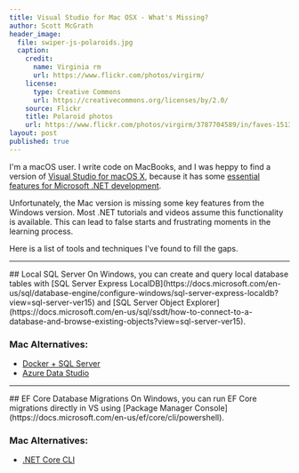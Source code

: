 ```yaml
---
title: Visual Studio for Mac OSX - What's Missing?
author: Scott McGrath
header_image:
  file: swiper-js-polaroids.jpg
  caption:
    credit:
      name: Virginia rm
      url: https://www.flickr.com/photos/virgirm/
    license:
      type: Creative Commons
      url: https://creativecommons.org/licenses/by/2.0/
    source: Flickr
    title: Polaroid photos
    url: https://www.flickr.com/photos/virgirm/3787704589/in/faves-151359080@N04/
layout: post
published: true
---
```


I'm a macOS user. I write code on MacBooks, and I was heppy to find a version of 
[Visual Studio for macOS X](https://visualstudio.microsoft.com/vs/mac/),
because it has some
[essential features for Microsoft .NET development](https://visualstudio.microsoft.com/vs/features/net-productivity/).

Unfortunately, the Mac version is missing some key features from the Windows version.
Most .NET tutorials and videos assume this functionality is available.
This can lead to false starts and frustrating moments in the learning process.

Here is a list of tools and techniques I've found to fill the gaps.

<hr />
## Local SQL Server
On Windows, you can create and query local database tables with 
[SQL Server Express LocalDB](https://docs.microsoft.com/en-us/sql/database-engine/configure-windows/sql-server-express-localdb?view=sql-server-ver15)
and 
[SQL Server Object Explorer](https://docs.microsoft.com/en-us/sql/ssdt/how-to-connect-to-a-database-and-browse-existing-objects?view=sql-server-ver15).

### **Mac Alternatives:** 
  - [Docker + SQL Server](https://docs.microsoft.com/en-us/sql/linux/quickstart-install-connect-docker?view=sql-server-ver15&pivots=cs1-bash)
  - [Azure Data Studio](https://docs.microsoft.com/en-us/sql/azure-data-studio/download-azure-data-studio?view=sql-server-ver15#macos-install)

<hr />
## EF Core Database Migrations
On Windows, you can run EF Core migrations directly in VS using
[Package Manager Console](https://docs.microsoft.com/en-us/ef/core/cli/powershell).

### **Mac Alternatives:** 
  - [.NET Core CLI](https://docs.microsoft.com/en-us/ef/core/managing-schemas/migrations/?tabs=dotnet-core-cli)